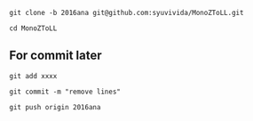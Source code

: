 ```
git clone -b 2016ana git@github.com:syuvivida/MonoZToLL.git

cd MonoZToLL
```

## For commit later
```
git add xxxx

git commit -m "remove lines"

git push origin 2016ana
```